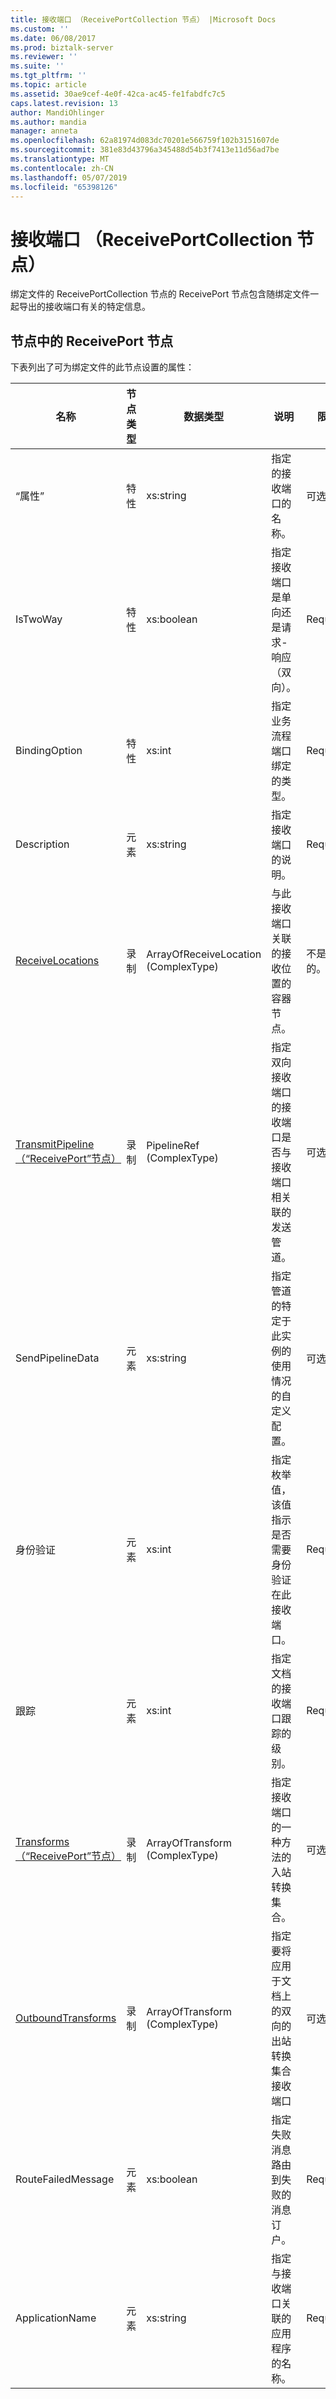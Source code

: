 ```yaml
---
title: 接收端口 （ReceivePortCollection 节点） |Microsoft Docs
ms.custom: ''
ms.date: 06/08/2017
ms.prod: biztalk-server
ms.reviewer: ''
ms.suite: ''
ms.tgt_pltfrm: ''
ms.topic: article
ms.assetid: 30ae9cef-4e0f-42ca-ac45-fe1fabdfc7c5
caps.latest.revision: 13
author: MandiOhlinger
ms.author: mandia
manager: anneta
ms.openlocfilehash: 62a81974d083dc70201e566759f102b3151607de
ms.sourcegitcommit: 381e83d43796a345488d54b3f7413e11d56ad7be
ms.translationtype: MT
ms.contentlocale: zh-CN
ms.lasthandoff: 05/07/2019
ms.locfileid: "65398126"
---
```

# <a name="receiveport-receiveportcollection-node"></a>接收端口 （ReceivePortCollection 节点）
绑定文件的 ReceivePortCollection 节点的 ReceivePort 节点包含随绑定文件一起导出的接收端口有关的特定信息。  

## <a name="nodes-in-the-receiveport-node"></a>节点中的 ReceivePort 节点  
 下表列出了可为绑定文件的此节点设置的属性：  


|                                      **名称**                                       | **节点类型** |            **数据类型**             |                                               **说明**                                               | **限制** |                                                                                                 **注释**                                                                                                  |
|-------------------------------------------------------------------------------------|---------------|--------------------------------------|-------------------------------------------------------------------------------------------------------------|------------------|---------------------------------------------------------------------------------------------------------------------------------------------------------------------------------------------------------------|
|                                        “属性”                                         |   特性   |              xs:string               |                                   指定的接收端口的名称。                                   |   可选   |                                                                                             默认值：空                                                                                              |
|                                      IsTwoWay                                       |   特性   |              xs:boolean              |               指定接收端口是单向还是请求-响应 （双向）。               |     Required     |      默认值：无<br /><br /> 在可能的值为**MSBTS_SendPort.IsTwoWay 属性 (WMI)** [!INCLUDE[ui-guidance-developers-reference](../includes/ui-guidance-developers-reference.md)]      |
|                                    BindingOption                                    |   特性   |                xs:int                |                          指定业务流程端口绑定的类型。                          |     Required     |                                             默认值：无<br /><br /> 可能的值位于**Microsoft.BizTalk.ExplorerOM.BindingType**枚举。                                              |
|                                     Description                                     |    元素    |              xs:string               |                                指定接收端口的说明。                                |     Required     |                                                                                             默认值：空                                                                                              |
|          [ReceiveLocations](../core/receivelocations-receiveport-node.md)           |    录制     | ArrayOfReceiveLocation (ComplexType) |                 与此接收端口关联的接收位置的容器节点。                 |  不是必需的。   |                                                                                              默认值：无                                                                                              |
| [TransmitPipeline（“ReceivePort”节点）](../core/transmitpipeline-receiveport-node.md) |    录制     |      PipelineRef (ComplexType)       | 指定双向接收端口的接收端口是否与接收端口相关联的发送管道。 |   可选   |                                                                                              默认值：无                                                                                              |
|                                  SendPipelineData                                   |    元素    |              xs:string               |         指定管道的特定于此实例的使用情况的自定义配置。          |   可选   |                                                                                             默认值： 空。                                                                                             |
|                                   身份验证                                    |    元素    |                xs:int                |      指定枚举值，该值指示是否需要身份验证在此接收端口。       |     Required     |                                          默认值：无<br /><br /> 可能的值位于**Microsoft.BizTalk.ExplorerOM.AuthenticationType**枚举。                                          |
|                                      跟踪                                       |    元素    |                xs:int                |                        指定文档的接收端口跟踪的级别。                        |     Required     |                                            默认值：无<br /><br /> 可能的值位于**Microsoft.BizTalk.ExplorerOM.TrackingTypes**枚举。                                             |
|       [Transforms（“ReceivePort”节点）](../core/transforms-receiveport-node.md)       |    录制     |    ArrayOfTransform (ComplexType)    |                  指定接收端口的一种方法的入站转换集合。                  |   可选   |                                                                                              默认值：无                                                                                              |
|        [OutboundTransforms](../core/outboundtransforms-receiveport-node.md)         |    录制     |    ArrayOfTransform (ComplexType)    |       指定要将应用于文档上的双向的出站转换集合接收端口       |   可选   |                                                                                              默认值：无                                                                                              |
|                                 RouteFailedMessage                                  |    元素    |              xs:boolean              |             指定失败消息路由到失败的消息订户。              |     Required     | 默认值：无<br /><br /> 在可能的值为**MSBTS_SendPort.RouteFailedMessage 属性 (WMI)** [!INCLUDE[ui-guidance-developers-reference](../includes/ui-guidance-developers-reference.md)] |
|                                   ApplicationName                                   |    元素    |              xs:string               |                   指定与接收端口关联的应用程序的名称。                   |     Required     |           默认值：空<br /><br /> 在可能的值为**ISSOMapping 接口 (COM)** [!INCLUDE[ui-guidance-developers-reference](../includes/ui-guidance-developers-reference.md)]           |

